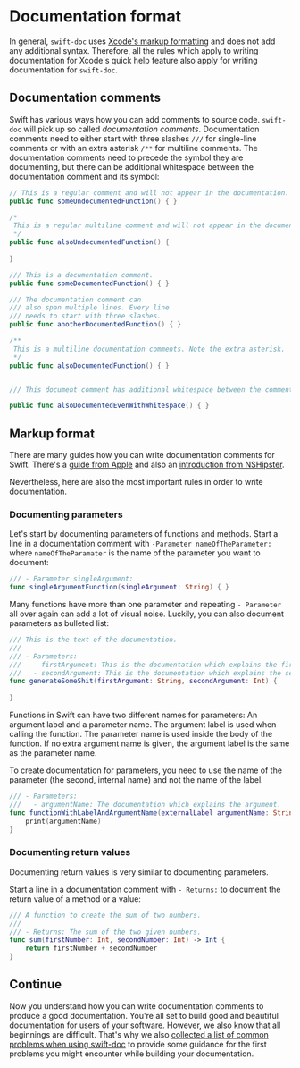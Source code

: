 # Documentation format

In general, `swift-doc` uses [Xcode's markup formatting](https://developer.apple.com/library/archive/documentation/Xcode/Reference/xcode_markup_formatting_ref/MarkupSyntax.html)
and does not add any additional syntax. 
Therefore, all the rules which apply to writing documentation for Xcode's quick help feature also apply for writing documentation for `swift-doc`.

## Documentation comments

Swift has various ways how you can add comments to source code. 
`swift-doc` will pick up so called _documentation comments_. 
Documentation comments need to either start with three slashes `///` for single-line comments 
or with an extra asterisk `/**` for multiline comments. 
The documentation comments need to precede the symbol they are documenting,
but there can be additional whitespace between the documentation comment and its symbol:

```swift
// This is a regular comment and will not appear in the documentation.
public func someUndocumentedFunction() { }

/*
 This is a regular multiline comment and will not appear in the documentation. 
 */
public func alsoUndocumentedFunction() {
    
}

/// This is a documentation comment.
public func someDocumentedFunction() { }

/// The documentation comment can
/// also span multiple lines. Every line
/// needs to start with three slashes.
public func anotherDocumentedFunction() { }

/**
 This is a multiline documentation comments. Note the extra asterisk.
 */
public func alsoDocumentedFunction() { }


/// This document comment has additional whitespace between the comment and the symbol declaration. This works.

public func alsoDocumentedEvenWithWhitespace() { }
```

## Markup format

There are many guides how you can write documentation comments for Swift. 
There's a 
[guide from Apple](https://developer.apple.com/library/archive/documentation/Xcode/Reference/xcode_markup_formatting_ref/SymbolDocumentation.html)
and also an [introduction from NSHipster](https://nshipster.com/swift-documentation/).

Nevertheless, here are also the most important rules in order to write documentation.


### Documenting parameters

Let's start by documenting parameters of functions and methods. 
Start a line in a documentation comment with `-Parameter nameOfTheParameter:` 
where `nameOfTheParamater` is the name of the parameter you want to document:

```swift
/// - Parameter singleArgument:
func singleArgumentFunction(singleArgument: String) { }
```

Many functions have more than one parameter 
and repeating `- Parameter ` all over again can add a lot of visual noise.
Luckily, you can also document parameters as bulleted list:

```swift
/// This is the text of the documentation.
/// 
/// - Parameters:
///   - firstArgument: This is the documentation which explains the first argument.
///   - secondArgument: This is the documentation which explains the second argument.
func generateSomeShit(firstArgument: String, secondArgument: Int) {
    
}
```
 
Functions in Swift can have two different names for parameters: 
An argument label and a parameter name. 
The argument label is used when calling the function. 
The parameter name is used inside the body of the function. 
If no extra argument name is given,
the argument label is the same as the parameter name.

To create documentation for parameters, 
you need to use the name of the parameter (the second, internal name) and not the name of the label.

```swift
/// - Parameters:
///   - argumentName: The documentation which explains the argument.
func functionWithLabelAndArgumentName(externalLabel argumentName: String) {
    print(argumentName)
}
```

### Documenting return values

Documenting return values is very similar to documenting parameters.

Start a line in a documentation comment with `- Returns:` to document the return value of a method or a value:

```swift
/// A function to create the sum of two numbers.
///
/// - Returns: The sum of the two given numbers.
func sum(firstNumber: Int, secondNumber: Int) -> Int {
    return firstNumber + secondNumber
}
```

## Continue

Now you understand how you can write documentation comments to produce a good documentation. 
You're all set to build good and beautiful documentation for users of your software.
However, we also know that all beginnings are difficult.
That's why we also [collected a list of common problems when using swift-doc](03-common-problems.md) 
to provide some guidance for the first problems you might encounter while building your documentation.
